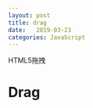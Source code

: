 ```yaml
---
layout: post
title: drag
date:   2019-03-23
categories: JavaScript
---
```


HTML5拖拽
<!--more-->

# Drag
